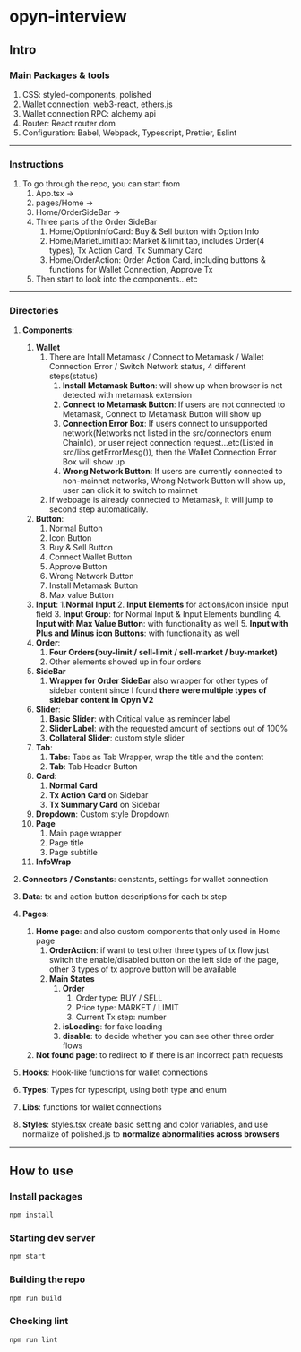 # opyn-interview
## Intro
### Main Packages & tools

1. CSS: styled-components, polished
2. Wallet connection: web3-react, ethers.js
3. Wallet connection RPC: alchemy api
4. Router: React router dom 
5. Configuration: Babel, Webpack, Typescript, Prettier, Eslint
***
### Instructions
1. To go through the repo, you can start from 
   1. App.tsx -> 
   2. pages/Home -> 
   3. Home/OrderSideBar -> 
   4. Three parts of the Order SideBar
      1. Home/OptionInfoCard: Buy & Sell button with Option Info
      2. Home/MarletLimitTab: Market & limit tab, includes Order(4 types), Tx Action Card, Tx Summary Card
      3. Home/OrderAction: Order Action Card, including buttons & functions for Wallet Connection, Approve Tx 
   5. Then start to look into the  components...etc
***

### Directories

1. **Components**: 
   1. **Wallet**
       1.  There are Intall Metamask / Connect to Metamask / Wallet Connection Error / Switch Network status, 4 different steps(status)
           1.  **Install Metamask Button**: will show up when browser is not detected with metamask extension
           2.  **Connect to Metamask Button**: If users are not connected to Metamask, Connect to Metamask Button will show up
           3. **Connection Error Box**: If users connect to unsupported network(Networks not listed in the src/connectors enum ChainId), or user reject connection request...etc(Listed in src/libs getErrorMesg()), then the Wallet Connection Error Box will show up
           4. **Wrong Network Button**: If users are currently connected to non-mainnet networks, Wrong Network Button will show up, user can click it to switch to mainnet
       2.  If webpage is already connected to Metamask, it will jump to second step automatically.
   2. **Button**: 
      1. Normal Button
      2. Icon Button
      3. Buy & Sell Button
      4. Connect Wallet Button
      5. Approve Button
      6. Wrong Network Button
      7. Install Metamask Button
      8. Max value Button
   3. **Input**: 
      1.**Normal Input**
      2. **Input Elements** for actions/icon inside input field
      3. **Input Group**: for Normal Input & Input Elements bundling
      4. **Input with Max Value Button**: with functionality as well
      5. **Input with Plus and Minus icon Buttons**: with functionality as well
   4. **Order**: 
      1. **Four Orders(buy-limit / sell-limit / sell-market / buy-market)** 
      2. Other elements showed up in four orders
   5. **SideBar**
       1.  **Wrapper for Order SideBar** also wrapper for other types of sidebar content since I found **there were multiple types of sidebar content in Opyn V2**
   6. **Slider**: 
      1. **Basic Slider**: with Critical value as reminder label
      2. **Slider Label**: with the requested amount of sections out of 100%
      3. **Collateral Slider**: custom style slider
   7. **Tab**: 
      1. **Tabs**: Tabs as Tab Wrapper, wrap the title and the content
      2. **Tab**: Tab Header Button
   8. **Card**:
      1.  **Normal Card** 
      2.  **Tx Action Card** on Sidebar
      3.  **Tx Summary Card** on Sidebar
   9. **Dropdown**: Custom style Dropdown 
   10. **Page**
       1.  Main page wrapper
       2.  Page title
       3.  Page subtitle
   11.  **InfoWrap**

 
2. **Connectors / Constants**: constants, settings for wallet connection
3. **Data**: tx and action button descriptions for each tx step 
4. **Pages**: 
   1. **Home page**: and also custom components that only used in Home page
      1. **OrderAction**: if want to test other three types of tx flow just switch the enable/disabled button on the left side of the page, other 3 types of tx approve button will be available
      2. **Main States**
         1. **Order**
            1. Order type: BUY / SELL
            2. Price type: MARKET / LIMIT
            3. Current Tx step: number
         2. **isLoading**: for fake loading
         3. **disable**: to decide whether you can see other three order flows
   2. **Not found page**: to redirect to if there is an incorrect path requests
5. **Hooks**: Hook-like functions for wallet connections
6.  **Types**: Types for typescript, using both type and enum 
7.  **Libs**: functions for wallet connections
8.  **Styles**: styles.tsx create basic setting and color variables, and use normalize of polished.js to **normalize abnormalities across browsers**
***

## How to use
### Install packages
```sh
npm install
```
### Starting dev server
```sh
npm start
```
### Building the repo 
```sh
npm run build
```
### Checking lint
```sh
npm run lint
```

